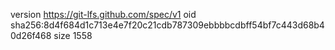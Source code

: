 version https://git-lfs.github.com/spec/v1
oid sha256:8d4f684d1c713e4e7f20c21cdb787309ebbbbcdbff54bf7c443d68b40d26f468
size 1558
